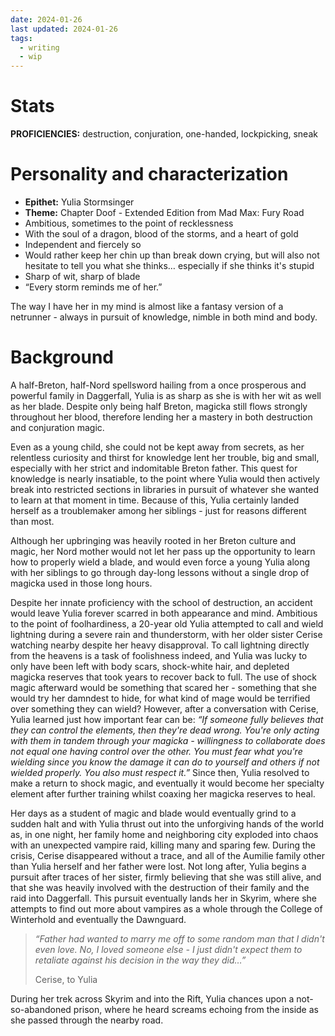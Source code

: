 ```yaml
---
date: 2024-01-26
last updated: 2024-01-26
tags:
  - writing
  - wip
---
```

# Stats
**PROFICIENCIES:** destruction, conjuration, one-handed, lockpicking, sneak

# Personality and characterization
- **Epithet:** Yulia Stormsinger
- **Theme:** Chapter Doof - Extended Edition from Mad Max: Fury Road
- Ambitious, sometimes to the point of recklessness
- With the soul of a dragon, blood of the storms, and a heart of gold
- Independent and fiercely so
- Would rather keep her chin up than break down crying, but will also not hesitate to tell you what she thinks… especially if she thinks it's stupid
- Sharp of wit, sharp of blade
- “Every storm reminds me of her.”

The way I have her in my mind is almost like a fantasy version of a netrunner - always in pursuit of knowledge, nimble in both mind and body.
# Background
A half-Breton, half-Nord spellsword hailing from a once prosperous and powerful family in Daggerfall, Yulia is as sharp as she is with her wit as well as her blade. Despite only being half Breton, magicka still flows strongly throughout her blood, therefore lending her a mastery in both destruction and conjuration magic.

Even as a young child, she could not be kept away from secrets, as her relentless curiosity and thirst for knowledge lent her trouble, big and small, especially with her strict and indomitable Breton father. This quest for knowledge is nearly insatiable, to the point where Yulia would then actively break into restricted sections in libraries in pursuit of whatever she wanted to learn at that moment in time. Because of this, Yulia certainly landed herself as a troublemaker among her siblings - just for reasons different than most.

Although her upbringing was heavily rooted in her Breton culture and magic, her Nord mother would not let her pass up the opportunity to learn how to properly wield a blade, and would even force a young Yulia along with her siblings to go through day-long lessons without a single drop of magicka used in those long hours.

Despite her innate proficiency with the school of destruction, an accident would leave Yulia forever scarred in both appearance and mind. Ambitious to the point of foolhardiness, a 20-year old Yulia attempted to call and wield lightning during a severe rain and thunderstorm, with her older sister Cerise watching nearby despite her heavy disapproval. To call lightning directly from the heavens is a task of foolishness indeed, and Yulia was lucky to only have been left with body scars, shock-white hair, and depleted magicka reserves that took years to recover back to full. The use of shock magic afterward would be something that scared her - something that she would try her damndest to hide, for what kind of mage would be terrified over something they can wield? However, after a conversation with Cerise, Yulia learned just how important fear can be: *“If someone fully believes that they can control the elements, then they're dead wrong. You're only acting with them in tandem through your magicka - willingness to collaborate does not equal one having control over the other. You must fear what you're wielding since you know the damage it can do to yourself and others if not wielded properly. You also must respect it.”* Since then, Yulia resolved to make a return to shock magic, and eventually it would become her specialty element after further training whilst coaxing her magicka reserves to heal.

Her days as a student of magic and blade would eventually grind to a sudden halt and with Yulia thrust out into the unforgiving hands of the world as, in one night, her family home and neighboring city exploded into chaos with an unexpected vampire raid, killing many and sparing few. During the crisis, Cerise disappeared without a trace, and all of the Aumilie family other than Yulia herself and her father were lost. Not long after, Yulia begins a pursuit after traces of her sister, firmly believing that she was still alive, and that she was heavily involved with the destruction of their family and the raid into Daggerfall. This pursuit eventually lands her in Skyrim, where she attempts to find out more about vampires as a whole through the College of Winterhold and eventually the Dawnguard.

> *“Father had wanted to marry me off to some random man that I didn't even love. No, I loved someone else - I just didn't expect them to retaliate against his decision in the way they did…”*
>
> Cerise, to Yulia

During her trek across Skyrim and into the Rift, Yulia chances upon a not-so-abandoned prison, where he heard screams echoing from the inside as she passed through the nearby road.